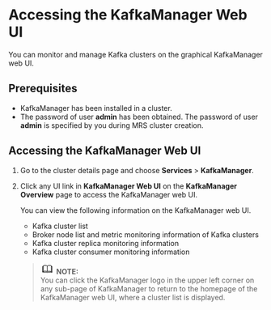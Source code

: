 # Accessing the KafkaManager Web UI<a name="EN-US_TOPIC_0221415080"></a>

You can monitor and manage Kafka clusters on the graphical KafkaManager web UI.

## Prerequisites<a name="section3181241161011"></a>

-   KafkaManager has been installed in a cluster.
-   The password of user  **admin**  has been obtained. The password of user  **admin**  is specified by you during MRS cluster creation.

## Accessing the KafkaManager Web UI<a name="section16790101115"></a>

1.  Go to the cluster details page and choose  **Services**  \>  **KafkaManager**.
2.  Click any UI link in  **KafkaManager Web UI**  on the  **KafkaManager Overview**  page to access the KafkaManager web UI.

    You can view the following information on the KafkaManager web UI.

    -   Kafka cluster list
    -   Broker node list and metric monitoring information of Kafka clusters
    -   Kafka cluster replica monitoring information
    -   Kafka cluster consumer monitoring information

    >![](public_sys-resources/icon-note.gif) **NOTE:**   
    >You can click the KafkaManager logo in the upper left corner on any sub-page of KafkaManager to return to the homepage of the KafkaManager web UI, where a cluster list is displayed.  


